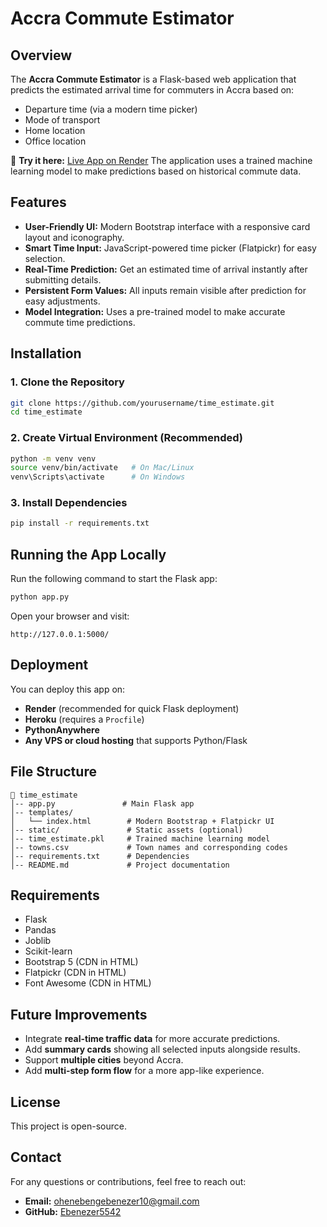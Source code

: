 # Accra Commute Estimator

## Overview
The **Accra Commute Estimator** is a Flask-based web application that predicts the estimated arrival time for commuters in Accra based on:
- Departure time (via a modern time picker)
- Mode of transport
- Home location
- Office location

🔗 **Try it here:** [Live App on Render](https://time-estimate.onrender.com)
The application uses a trained machine learning model to make predictions based on historical commute data.

## Features
- **User-Friendly UI:** Modern Bootstrap interface with a responsive card layout and iconography.
- **Smart Time Input:** JavaScript-powered time picker (Flatpickr) for easy selection.
- **Real-Time Prediction:** Get an estimated time of arrival instantly after submitting details.
- **Persistent Form Values:** All inputs remain visible after prediction for easy adjustments.
- **Model Integration:** Uses a pre-trained model to make accurate commute time predictions.

## Installation

### **1. Clone the Repository**
```sh
git clone https://github.com/yourusername/time_estimate.git
cd time_estimate
```

### **2. Create Virtual Environment (Recommended)**
```sh
python -m venv venv
source venv/bin/activate   # On Mac/Linux
venv\Scripts\activate      # On Windows
```

### **3. Install Dependencies**
```sh
pip install -r requirements.txt
```

## Running the App Locally
Run the following command to start the Flask app:
```sh
python app.py
```
Open your browser and visit:
```
http://127.0.0.1:5000/
```

## Deployment
You can deploy this app on:
- **Render** (recommended for quick Flask deployment)
- **Heroku** (requires a `Procfile`)
- **PythonAnywhere**
- **Any VPS or cloud hosting** that supports Python/Flask

## File Structure
```
📂 time_estimate
│-- app.py               # Main Flask app
│-- templates/
│   └── index.html        # Modern Bootstrap + Flatpickr UI
│-- static/               # Static assets (optional)
│-- time_estimate.pkl     # Trained machine learning model
│-- towns.csv             # Town names and corresponding codes
│-- requirements.txt      # Dependencies
│-- README.md             # Project documentation
```

## Requirements
- Flask
- Pandas
- Joblib
- Scikit-learn
- Bootstrap 5 (CDN in HTML)
- Flatpickr (CDN in HTML)
- Font Awesome (CDN in HTML)

## Future Improvements
- Integrate **real-time traffic data** for more accurate predictions.
- Add **summary cards** showing all selected inputs alongside results.
- Support **multiple cities** beyond Accra.
- Add **multi-step form flow** for a more app-like experience.

## License
This project is open-source.

## Contact
For any questions or contributions, feel free to reach out:
- **Email:** ohenebengebenezer10@gmail.com
- **GitHub:** [Ebenezer5542](https://github.com/Ebenezer5542)
